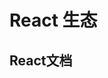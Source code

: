 # React 生态

<script setup lang="ts">
import { REACT_DATA } from './data.js'
</script>

## React文档

<NavMenu :list='REACT_DATA' />
